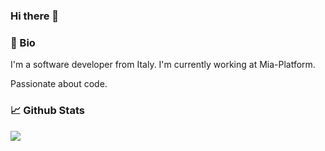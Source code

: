 ### Hi there 👋

<!--
**davidebianchi/davidebianchi** is a ✨ _special_ ✨ repository because its `README.md` (this file) appears on your GitHub profile.

Here are some ideas to get you started:

- 🔭 I’m currently working on ...
- 🌱 I’m currently learning ...
- 👯 I’m looking to collaborate on ...
- 🤔 I’m looking for help with ...
- 💬 Ask me about ...
- 📫 How to reach me: ...
- 😄 Pronouns: ...
- ⚡ Fun fact: ...
-->

### 📖 Bio

I'm a software developer from Italy. I'm currently working at Mia-Platform. 

Passionate about code. 

### 📈 Github Stats

<a href="https://github.com/davidebianchi/davidebianchi">
  <img align="center" src="https://github-readme-stats.vercel.app/api?username=davidebianchi&theme=dark&show_icons=true" />
</a> 

<!-- Resources -->
<!-- Awesome GitHub Profile README: https://github.com/abhisheknaiidu/awesome-github-profile-readme -->
